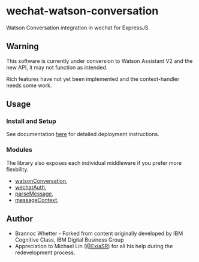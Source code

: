 # wechat-watson-conversation
Watson Conversation integration in wechat for ExpressJS.

## Warning
This software is currently under conversion to Watson Assistant V2 and the new API, it may not function as intended.

Rich features have not yet been implemented and the context-handler needs some work.

## Usage
### Install and Setup
See documentation [here](#) for detailed deployment instructions.

### Modules
The library also exposes each individual middleware if you prefer more flexbility.

- [watsonConversation](lib/wechat-watson-conversation/lib/conversation.js),
- [wechatAuth](lib/wechat-watson-conversation/lib/wechat-auth.js),
- [parseMessage](lib/wechat-watson-conversation/lib/parse-message.js),
- [messageContext](lib/wechat-watson-conversation/lib/message-context.js),

## Author
- Brannoc Whetter - Forked from content originally developed by IBM Cognitive Class, IBM Digital Business Group
- Appreciation to Michael Lin ([@ExiaSR](https://github.com/ExiaSR)) for all his help during the redevelopment process.
